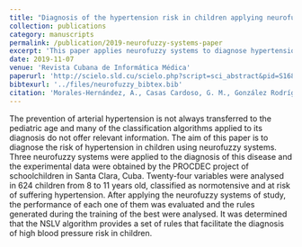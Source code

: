 ```yaml
---
title: "Diagnosis of the hypertension risk in children applying neurofuzzy systems"
collection: publications
category: manuscripts
permalink: /publication/2019-neurofuzzy-systems-paper
excerpt: 'This paper applies neurofuzzy systems to diagnose hypertension risk in children, showing that the NSLV algorithm generates effective diagnostic rules from clinical data to support early detection.'
date: 2019-11-07
venue: 'Revista Cubana de Informática Médica'
paperurl: 'http://scielo.sld.cu/scielo.php?script=sci_abstract&pid=S1684-18592019000100033&lng=es&nrm=iso&tlng=en'
bibtexurl: '../files/neurofuzzy_bibtex.bib'
citation: 'Morales-Hernández, A., Casas Cardoso, G. M., González Rodríguez, E. F. (2019). &quot;Diagnosis of the hypertension risk in children applying neurofuzzy systems.&quot; <i>Revista Cubana de Informática Médica</i>. 11(1).'
---
```


The prevention of arterial hypertension is not always transferred to the pediatric age and many of the classification algorithms applied to its diagnosis do not offer relevant information. The aim of this paper is to diagnose the risk of hypertension in children using neurofuzzy systems. Three neurofuzzy systems were applied to the diagnosis of this disease and the experimental data were obtained by the PROCDEC project of schoolchildren in Santa Clara, Cuba. Twenty-four variables were analysed in 624 children from 8 to 11 years old, classified as normotensive and at risk of suffering hypertension. After applying the neurofuzzy systems of study, the performance of each one of them was evaluated and the rules generated during the training of the best were analysed. It was determined that the NSLV algorithm provides a set of rules that facilitate the diagnosis of high blood pressure risk in children.
